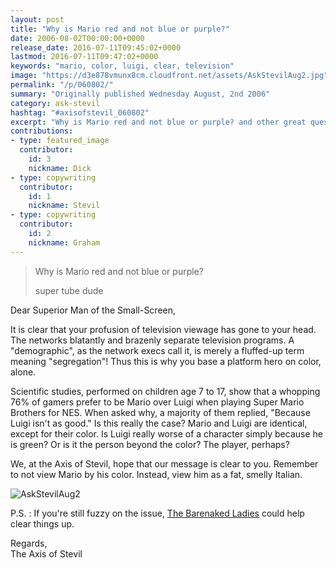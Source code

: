 ```yaml
---
layout: post
title: "Why is Mario red and not blue or purple?"
date: 2006-08-02T00:00:00+0000
release_date: 2016-07-11T09:45:02+0000
lastmod: 2016-07-11T09:47:02+0000
keywords: "mario, color, luigi, clear, television"
image: "https://d3e878vmunx8cm.cloudfront.net/assets/AskStevilAug2.jpg"
permalink: "/p/060802/"
summary: "Originally published Wednesday August, 2nd 2006"
category: ask-stevil
hashtag: "#axisofstevil_060802"
excerpt: "Why is Mario red and not blue or purple? and other great questions from Wednesday August, 2nd 2006"
contributions:
- type: featured_image
  contributor:
    id: 3
    nickname: Dick
- type: copywriting
  contributor:
    id: 1
    nickname: Stevil
- type: copywriting
  contributor:
    id: 2
    nickname: Graham
---
```


[p01]: https://d3e878vmunx8cm.cloudfront.net/assets/AskStevilAug2.jpg "AskStevilAug2"
> Why is Mario red and not blue or purple?
> 
> super tube dude

Dear Superior Man of the Small-Screen,

It is clear that your profusion of television viewage has gone to your head. The networks blatantly and brazenly separate television programs. A "demographic", as the network execs call it, is merely a fluffed-up term meaning "segregation"! Thus this is why you base a platform hero on color, alone.

Scientific studies, performed on children age 7 to 17, show that a whopping 76% of gamers prefer to be Mario over Luigi when playing Super Mario Brothers for NES. When asked why, a majority of them replied, "Because Luigi isn't as good." Is this really the case? Mario and Luigi are identical, except for their color. Is Luigi really worse of a character simply because he is green? Or is it the person beyond the color? The player, perhaps?

We, at the Axis of Stevil, hope that our message is clear to you. Remember to not view Mario by his color. Instead, view him as a fat, smelly Italian.

![AskStevilAug2][p01]

P.S. : If you're still fuzzy on the issue, [The Barenaked Ladies](http://www.retrojunk.com/details_commercial/1333/ "The Barenaked Ladies") could help clear things up.

Regards,  
The Axis of Stevil
